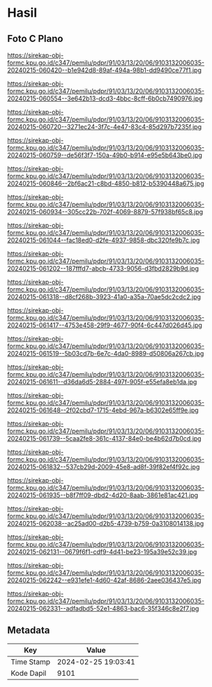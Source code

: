 # Hasil

## Foto C Plano

https://sirekap-obj-formc.kpu.go.id/c347/pemilu/pdpr/91/03/13/20/06/9103132006035-20240215-060420--b1e942d8-89af-494a-98b1-dd9490ce77f1.jpg

https://sirekap-obj-formc.kpu.go.id/c347/pemilu/pdpr/91/03/13/20/06/9103132006035-20240215-060554--3e642b13-dcd3-4bbc-8cff-6b0cb7490976.jpg

https://sirekap-obj-formc.kpu.go.id/c347/pemilu/pdpr/91/03/13/20/06/9103132006035-20240215-060720--3271ec24-3f7c-4e47-83c4-85d297b7235f.jpg

https://sirekap-obj-formc.kpu.go.id/c347/pemilu/pdpr/91/03/13/20/06/9103132006035-20240215-060759--de56f3f7-150a-49b0-b914-e95e5b643be0.jpg

https://sirekap-obj-formc.kpu.go.id/c347/pemilu/pdpr/91/03/13/20/06/9103132006035-20240215-060846--2bf6ac21-c8bd-4850-b812-b5390448a675.jpg

https://sirekap-obj-formc.kpu.go.id/c347/pemilu/pdpr/91/03/13/20/06/9103132006035-20240215-060934--305cc22b-702f-4069-8879-57f938bf65c8.jpg

https://sirekap-obj-formc.kpu.go.id/c347/pemilu/pdpr/91/03/13/20/06/9103132006035-20240215-061044--fac18ed0-d2fe-4937-9858-dbc320fe9b7c.jpg

https://sirekap-obj-formc.kpu.go.id/c347/pemilu/pdpr/91/03/13/20/06/9103132006035-20240215-061202--187fffd7-abcb-4733-9056-d3fbd2829b9d.jpg

https://sirekap-obj-formc.kpu.go.id/c347/pemilu/pdpr/91/03/13/20/06/9103132006035-20240215-061318--d8cf268b-3923-41a0-a35a-70ae5dc2cdc2.jpg

https://sirekap-obj-formc.kpu.go.id/c347/pemilu/pdpr/91/03/13/20/06/9103132006035-20240215-061417--4753e458-29f9-4677-90f4-6c447d026d45.jpg

https://sirekap-obj-formc.kpu.go.id/c347/pemilu/pdpr/91/03/13/20/06/9103132006035-20240215-061519--5b03cd7b-6e7c-4da0-8989-d50806a267cb.jpg

https://sirekap-obj-formc.kpu.go.id/c347/pemilu/pdpr/91/03/13/20/06/9103132006035-20240215-061611--d36da6d5-2884-497f-905f-e55efa8eb1da.jpg

https://sirekap-obj-formc.kpu.go.id/c347/pemilu/pdpr/91/03/13/20/06/9103132006035-20240215-061648--2f02cbd7-1715-4ebd-967a-b6302e65ff9e.jpg

https://sirekap-obj-formc.kpu.go.id/c347/pemilu/pdpr/91/03/13/20/06/9103132006035-20240215-061739--5caa2fe8-361c-4137-84e0-be4b62d7b0cd.jpg

https://sirekap-obj-formc.kpu.go.id/c347/pemilu/pdpr/91/03/13/20/06/9103132006035-20240215-061832--537cb29d-2009-45e8-ad8f-39f82ef4f92c.jpg

https://sirekap-obj-formc.kpu.go.id/c347/pemilu/pdpr/91/03/13/20/06/9103132006035-20240215-061935--b8f7ff09-dbd2-4d20-8aab-3861e81ac421.jpg

https://sirekap-obj-formc.kpu.go.id/c347/pemilu/pdpr/91/03/13/20/06/9103132006035-20240215-062038--ac25ad00-d2b5-4739-b759-0a3108014138.jpg

https://sirekap-obj-formc.kpu.go.id/c347/pemilu/pdpr/91/03/13/20/06/9103132006035-20240215-062131--0679f6f1-cdf9-4d41-be23-195a39e52c39.jpg

https://sirekap-obj-formc.kpu.go.id/c347/pemilu/pdpr/91/03/13/20/06/9103132006035-20240215-062242--e931efe1-4d60-42af-8686-2aee036437e5.jpg

https://sirekap-obj-formc.kpu.go.id/c347/pemilu/pdpr/91/03/13/20/06/9103132006035-20240215-062331--adfadbd5-52e1-4863-bac6-35f346c8e2f7.jpg


## Metadata

| Key        | Value               |
| ---------- | ------------------- |
| Time Stamp | 2024-02-25 19:03:41 |
| Kode Dapil | 9101                |



